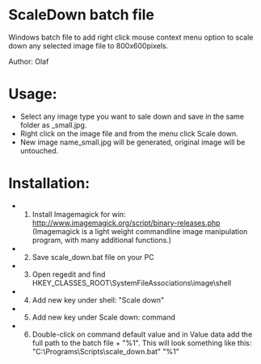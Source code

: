 # ScaleDown batch file
Windows batch file to add right click mouse context menu option to scale down any selected image file to 800x600pixels.

Author: Olaf

Usage:
=====
* Select any image type you want to sale down and save in the same folder as _small.jpg. 
* Right click on the image file and from the menu click Scale down. 
* New image name_small.jpg will be generated, original image will be untouched. 

Installation:
============
* 1. Install Imagemagick for win: http://www.imagemagick.org/script/binary-releases.php
   (Imagemagick is a light weight commandline image manipulation program, with many additional functions.)
* 2. Save scale_down.bat file on your PC
* 3. Open regedit and find HKEY_CLASSES_ROOT\SystemFileAssociations\image\shell
* 4. Add new key under shell: "Scale down"
* 5. Add new key under Scale down: command
* 6. Double-click on command default value and in Value data add the full path to the batch file + "%1". 
   This will look something like this: "C:\Programs\Scripts\scale_down.bat" "%1"

